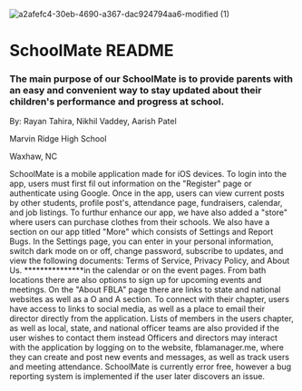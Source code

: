 ![a2afefc4-30eb-4690-a367-dac924794aa6-modified (1)](https://user-images.githubusercontent.com/118705076/226072930-e62c0866-67cc-47eb-9829-3dcbcaa4ee21.png) 
# SchoolMate README
### The main purpose of our SchoolMate is to provide parents with an easy and convenient way to stay updated about their children's performance and progress at school.
By: Rayan Tahira, Nikhil Vaddey, Aarish Patel

Marvin Ridge High School

Waxhaw, NC

SchoolMate is a mobile application made for iOS devices. To login into the app, users must first fil out information on the "Register" page or authenticate using Google. Once in the app, users can view current posts by other students, profile post's, attendance page, fundraisers, calendar, and job listings. To furthur enhance our app, we have also added a "store" where users can purchase clothes from their schools. We also have a section on our app titled "More" which consists of Settings and Report Bugs. In the Settings page, you can enter in your personal information, switch dark mode on or off, change password, subscribe to updates, and view the following documents: Terms of Service, Privacy Policy, and About Us. ***************in the calendar or on the event pages. From bath locations there are also options to sign up for upcoming events and meetings. On the "About FBLA" page there are links to state and national websites as well as a O and A section. To connect with their chapter, users have access to links to social media, as well as a place to email their director directly from the application. Lists of members in the users chapter, as well as local, state, and national officer teams are also provided if the user wishes to contact them instead Officers and directors may interact with the application by logging on to the website, fblamanager.me, where they can create and post new events and messages, as well as track users and meeting attendance. SchoolMate is currently error free, however a bug reporting system is implemented if the user later discovers an issue.
